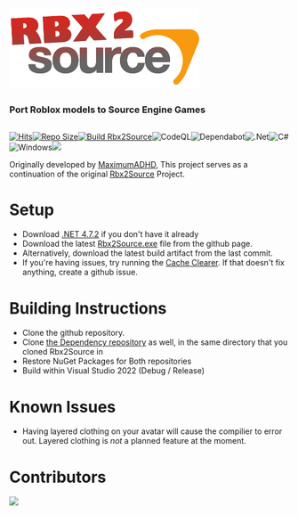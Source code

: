 # ![rbx2source](Resources/Images/smallRbx2SourceLogo.png)
### Port Roblox models to Source Engine Games
##
[![Hits](https://hits.seeyoufarm.com/api/count/incr/badge.svg?url=https%3A%2F%2Fgithub.com%2FStarLandRBLX%2FRbx2Source&count_bg=%2379C83D&title_bg=%23555555&icon=&icon_color=%23E7E7E7&title=hits&edge_flat=false)](https://hits.seeyoufarm.com)[![Repo Size](https://img.shields.io/github/repo-size/LockpickInteractive/Rbx2Source)](https://hits.seeyoufarm.com)[![Build Rbx2Source](https://github.com/LockpickInteractive/Rbx2Source/actions/workflows/build.yml/badge.svg)](https://github.com/LockpickInteractive/Rbx2Source/actions/workflows/build.yml)![CodeQL](https://github.com/LockpickInteractive/Rbx2Source/actions/workflows/codeql.yml/badge.svg)![Dependabot](https://img.shields.io/badge/dependabot-025E8C?style=flat&logo=dependabot&logoColor=white)![.Net](https://img.shields.io/badge/.NET-5C2D91?style=flat&logo=.net&logoColor=white)![C#](https://img.shields.io/badge/c%23-%23239120.svg?style=flat&logo=c-sharp&logoColor=white)![Windows](https://img.shields.io/badge/Windows-0078D6?style=flat&logo=windows&logoColor=white)[<img src="https://discordapp.com/api/guilds/787797824557154344/widget.png?style=shield">](https://discord.gg/b9MUKXF88p)
                       
Originally developed by [MaximumADHD](https://github.com/MaximumADHD), This project serves as a continuation of the original [Rbx2Source](https://github.com/MaximumADHD/Rbx2Source) Project.

# Setup
- Download [.NET 4.7.2](https://dotnet.microsoft.com/en-us/download/dotnet-framework/net472) if you don't have it already
- Download the latest [Rbx2Source.exe](https://github.com/LockpickInteractive/Rbx2Source/raw/main/Rbx2Source.exe) file from the github page. 
- Alternatively, download the latest build artifact from the last commit.      
- If you're having issues, try running the [Cache Clearer](https://github.com/LockpickInteractive/Rbx2Source/raw/main/Clear%20Cache.bat).  If that doesn't fix anything, create a github issue.

# Building Instructions
- Clone the github repository.
- Clone [the Dependency repository](https://github.com/MaximumADHD/Roblox-File-Format/) as well, in the same directory that you cloned Rbx2Source in
- Restore NuGet Packages for Both repositories
- Build within Visual Studio 2022 (Debug / Release)

# Known Issues
- Having layered clothing on your avatar will cause the compilier to error out. Layered clothing is *not* a planned feature at the moment.

# Contributors
<a href="https://github.com/LockpickInteractive/Rbx2Source/graphs/contributors">
  <img src="https://contrib.rocks/image?repo=LockpickInteractive/Rbx2Source" />
</a>
